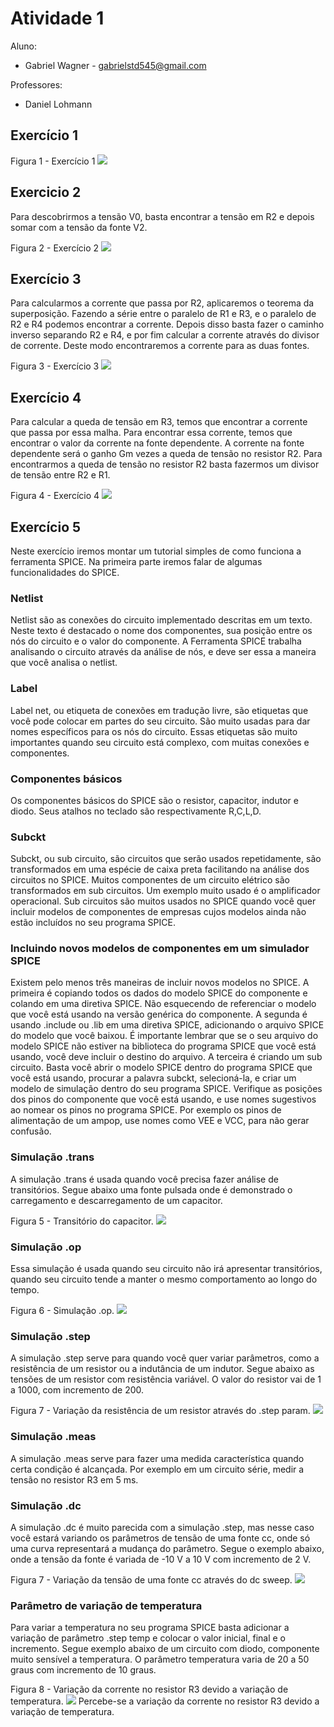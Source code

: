 # Atividade 1
Aluno: 
* Gabriel Wagner - <gabrielstd545@gmail.com>

Professores: 
* Daniel Lohmann

## Exercício 1

Figura 1 - Exercício 1
![](1.jpg)

## Exercicio 2

Para descobrirmos a tensão V0, basta encontrar a tensão em R2 e depois somar com a tensão da fonte V2.

Figura 2 - Exercício 2
![](2.jpg)

## Exercício 3

Para calcularmos a corrente que passa por R2, aplicaremos o teorema da superposição.
Fazendo a série entre o paralelo de R1 e R3, e o paralelo de R2 e R4 podemos encontrar a corrente.
Depois disso basta fazer o caminho inverso separando R2 e R4, e por fim calcular a corrente através do divisor de corrente. Deste modo encontraremos a corrente para as duas fontes.

Figura 3 - Exercício 3
![](3.jpg)

## Exercício 4

Para calcular a queda de tensão em R3, temos que encontrar a corrente que passa por essa malha. Para encontrar essa corrente, temos que encontrar o valor da corrente na fonte dependente.
A corrente na fonte dependente será o ganho Gm vezes a queda de tensão no resistor R2.
Para encontrarmos a queda de tensão no resistor R2 basta fazermos um divisor de tensão entre R2 e R1.

Figura 4 - Exercício 4
![](4.jpg)

## Exercício 5

Neste exercício iremos montar um tutorial simples de como funciona a ferramenta SPICE.
Na primeira parte iremos falar de algumas funcionalidades do SPICE.

### Netlist
Netlist são as conexões do circuito implementado descritas em um texto.
Neste texto é destacado o nome dos componentes, sua posição entre os nós do circuito e o valor do componente.
A Ferramenta SPICE trabalha analisando o circuito através da análise de nós, e deve ser essa a maneira que você analisa o netlist.

### Label
Label net, ou etiqueta de conexões em tradução livre, são etiquetas que você pode colocar em partes do seu circuito. São muito usadas para dar nomes específicos para os nós do circuito.
Essas etiquetas são muito importantes quando seu circuito está complexo, com muitas conexões e componentes.

### Componentes básicos
Os componentes básicos do SPICE são o resistor, capacitor, indutor e diodo. Seus atalhos no teclado são respectivamente R,C,L,D.

### Subckt
Subckt, ou sub circuito, são circuitos que serão usados repetidamente, são transformados em uma espécie de caixa preta facilitando na análise dos circuitos no SPICE.
Muitos componentes de um circuito elétrico são transformados em sub circuitos. Um exemplo muito usado é o amplificador operacional.
Sub circuitos são muitos usados no SPICE quando você quer incluir modelos de componentes de empresas cujos modelos ainda não estão incluídos no seu programa SPICE.

### Incluindo novos modelos de componentes em um simulador SPICE
Existem pelo menos três maneiras de incluir novos modelos no SPICE.
A primeira é copiando todos os dados do modelo SPICE do componente e colando em uma diretiva SPICE. Não esquecendo de referenciar o modelo que você está usando na versão genérica do componente.
A segunda é usando .include ou .lib em uma diretiva SPICE, adicionando o arquivo SPICE do modelo que você baixou. É importante lembrar que se o seu arquivo do modelo SPICE não estiver na biblioteca do programa SPICE que você está usando, você deve incluir o destino do arquivo.
A terceira é criando um sub circuito. Basta você abrir o modelo SPICE dentro do programa SPICE que você está usando, procurar a palavra subckt, selecioná-la, e criar um modelo de simulação dentro do seu programa SPICE. Verifique as posições dos pinos do componente que você está usando, e use nomes sugestivos ao nomear os pinos no programa SPICE.
Por exemplo os pinos de alimentação de um ampop, use nomes como VEE e VCC, para não gerar confusão.

### Simulação .trans
A simulação .trans é usada quando você precisa fazer análise de transitórios. Segue abaixo uma fonte pulsada onde é demonstrado o carregamento e descarregamento de um capacitor.

Figura 5 - Transitório do capacitor.
![](transitorio.png)

### Simulação .op
Essa simulação é usada quando seu circuito não irá apresentar transitórios, quando seu circuito tende a manter o mesmo comportamento ao longo do tempo.

Figura 6 - Simulação .op.
![](.op.png)

### Simulação .step
A simulação .step serve para quando você quer variar parâmetros, como a resistência de um resistor ou a indutância de um indutor.
Segue abaixo as tensões de um resistor com resistência variável. O valor do resistor vai de 1 a 1000, com incremento de 200.

Figura 7 - Variação da resistência de um resistor através do .step param.
![](.step.png)

### Simulação .meas
A simulação .meas serve para fazer uma medida característica quando certa condição é alcançada. Por exemplo em um circuito série, medir a tensão no resistor R3 em 5 ms.

### Simulação .dc
A simulação .dc é muito parecida com a simulação .step, mas nesse caso você estará variando os parâmetros de tensão de uma fonte cc, onde só uma curva representará a mudança do parâmetro. Segue o exemplo abaixo, onde a tensão da fonte é variada de -10 V a 10 V com incremento de 2 V.

Figura 7 - Variação da tensão de uma fonte cc através do dc sweep.
![](.dc.png)

### Parâmetro de variação de temperatura
Para variar a temperatura no seu programa SPICE basta adicionar a variação de parâmetro .step temp e colocar o valor inicial, final e o incremento. Segue exemplo abaixo de um circuito com diodo, componente muito sensível a temperatura. O parâmetro temperatura varia de 20 a 50 graus com incremento de 10 graus.

Figura 8 - Variação da corrente no resistor R3 devido a variação de temperatura.
![](.temp.png)
Percebe-se a variação da corrente no resistor R3 devido a variação de temperatura.

